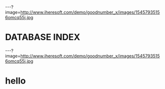 ---?image=http://www.iheresoft.com/demo/goodnumber_x/images/15457935156omcq55j.jpg

# **DATABASE INDEX**

---?image=http://www.iheresoft.com/demo/goodnumber_x/images/15457935156omcq55j.jpg

# hello